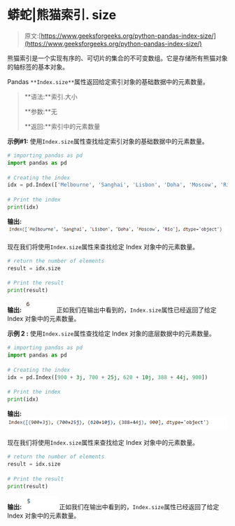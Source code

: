 # 蟒蛇|熊猫索引. size

> 原文:[https://www.geeksforgeeks.org/python-pandas-index-size/](https://www.geeksforgeeks.org/python-pandas-index-size/)

熊猫索引是一个实现有序的、可切片的集合的不可变数组。它是存储所有熊猫对象的轴标签的基本对象。

Pandas `**Index.size**`属性返回给定索引对象的基础数据中的元素数量。

> **语法:**索引.大小
> 
> **参数:**无
> 
> **返回:**索引中的元素数量

**示例#1:** 使用`Index.size`属性查找给定索引对象的基础数据中的元素数量。

```py
# importing pandas as pd
import pandas as pd

# Creating the index
idx = pd.Index(['Melbourne', 'Sanghai', 'Lisbon', 'Doha', 'Moscow', 'Rio'])

# Print the index
print(idx)
```

**输出:**
![](img/d947b05528c70694d6702a7dceabbb1e.png)

现在我们将使用`Index.size`属性来查找给定 Index 对象中的元素数量。

```py
# return the number of elements
result = idx.size

# Print the result
print(result)
```

**输出:**
![](img/1fb253909dab24290355ff1c54deec98.png)
正如我们在输出中看到的，`Index.size`属性已经返回了给定 Index 对象中的元素数量。

**示例 2 :** 使用`Index.size`属性查找给定 Index 对象的底层数据中的元素数量。

```py
# importing pandas as pd
import pandas as pd

# Creating the index
idx = pd.Index([900 + 3j, 700 + 25j, 620 + 10j, 388 + 44j, 900])

# Print the index
print(idx)
```

**输出:**
![](img/a9148eb763b01e778d38c820623b038c.png)

现在我们将使用`Index.size`属性来查找给定 Index 对象中的元素数量。

```py
# return the number of elements
result = idx.size

# Print the result
print(result)
```

**输出:**
![](img/d64bc442f9b07515893f28d570987f72.png)
正如我们在输出中看到的，`Index.size`属性已经返回了给定 Index 对象中的元素数量。